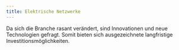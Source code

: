 ```yaml
---
title: Elektrische Netzwerke
---
```


Da sich die Branche rasant verändert, sind Innovationen und neue Technologien gefragt. Somit bieten sich ausgezeichnete langfristige Investitionsmöglichkeiten.
